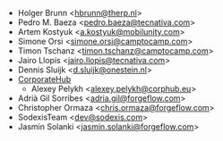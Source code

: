 - Holger Brunn \<<hbrunn@therp.nl>\>
- Pedro M. Baeza \<<pedro.baeza@tecnativa.com>\>
- Artem Kostyuk \<<a.kostyuk@mobilunity.com>\>
- Simone Orsi \<<simone.orsi@camptocamp.com>\>
- Timon Tschanz \<<timon.tschanz@camptocamp.com>\>
- Jairo Llopis \<<jairo.llopis@tecnativa.com>\>
- Dennis Sluijk \<<d.sluijk@onestein.nl>\>
- [CorporateHub](https://corporatehub.eu/)
  - Alexey Pelykh \<<alexey.pelykh@corphub.eu>\>
- Adrià Gil Sorribes \<<adria.gil@forgeflow.com>\>
- Christopher Ormaza \<<chris.ormaza@forgeflow.com>\>
- SodexisTeam \<<dev@sodexis.com>\>
- Jasmin Solanki \<<jasmin.solanki@forgeflow.com>\>
